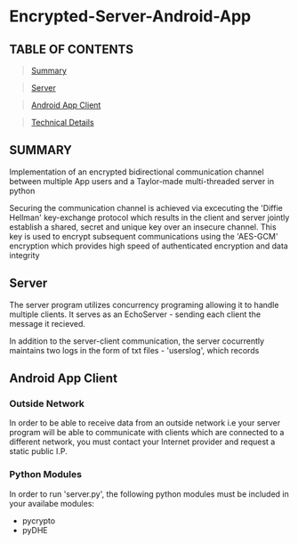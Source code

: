 # Encrypted-Server-Android-App

## TABLE OF CONTENTS

> [ Summary ](#sum)

> [ Server ](#server)

> [ Android App Client ](#client)

> [ Technical Details ](#tech)


<a name="sum"></a>
## SUMMARY


Implementation of an encrypted bidirectional communication channel between multiple App users and a Taylor-made multi-threaded server in python


Securing the communication channel is achieved via excecuting the 'Diffie Hellman' key-exchange protocol which results in the client and server jointly establish a shared, secret and unique key over an insecure channel. This key is used to encrypt subsequent communications using the 'AES-GCM' encryption which provides high speed of authenticated encryption and data integrity



<a name="SERVER"></a>
## Server

The server program utilizes concurrency programing allowing it to handle multiple clients. It serves as an EchoServer - sending each client the message it 
recieved.

In addition to the server-client communication, the server cocurrently maintains two logs in the form of txt files - 'userslog', which records



<a name="client"></a>
## Android App Client


<a name="tech"></a>
### Outside Network


In order to be able to receive data from an outside network i.e your server program will be able to communicate with clients which are connected to a different network, you must contact your Internet provider and request a static public I.P.



### Python Modules
In order to run 'server.py', the following python modules must be included in your availabe modules:
- pycrypto
- pyDHE


